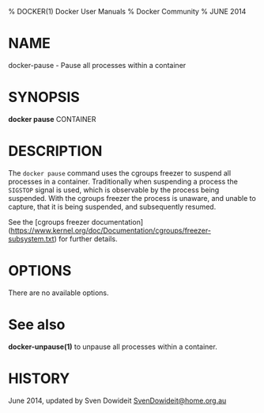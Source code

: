 % DOCKER(1) Docker User Manuals
% Docker Community
% JUNE 2014
# NAME
docker-pause - Pause all processes within a container

# SYNOPSIS
**docker pause**
CONTAINER

# DESCRIPTION

The `docker pause` command uses the cgroups freezer to suspend all processes in
a container.  Traditionally when suspending a process the `SIGSTOP` signal is
used, which is observable by the process being suspended. With the cgroups freezer
the process is unaware, and unable to capture, that it is being suspended,
and subsequently resumed.

See the [cgroups freezer documentation]
(https://www.kernel.org/doc/Documentation/cgroups/freezer-subsystem.txt) for
further details.

# OPTIONS
There are no available options.

# See also
**docker-unpause(1)** to unpause all processes within a container.

# HISTORY
June 2014, updated by Sven Dowideit <SvenDowideit@home.org.au>
